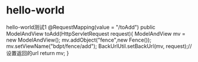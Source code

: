 # hello-world
hello-world测试1
@RequestMapping(value = "/toAdd")
    public ModelAndView toAdd(HttpServletRequest request){
        ModelAndView mv = new ModelAndView();
        mv.addObject("fence",new Fence());
        mv.setViewName("bdpt/fence/add");
        BackUrlUtil.setBackUrl(mv, request);// 设置返回的url
        return mv;
    }

